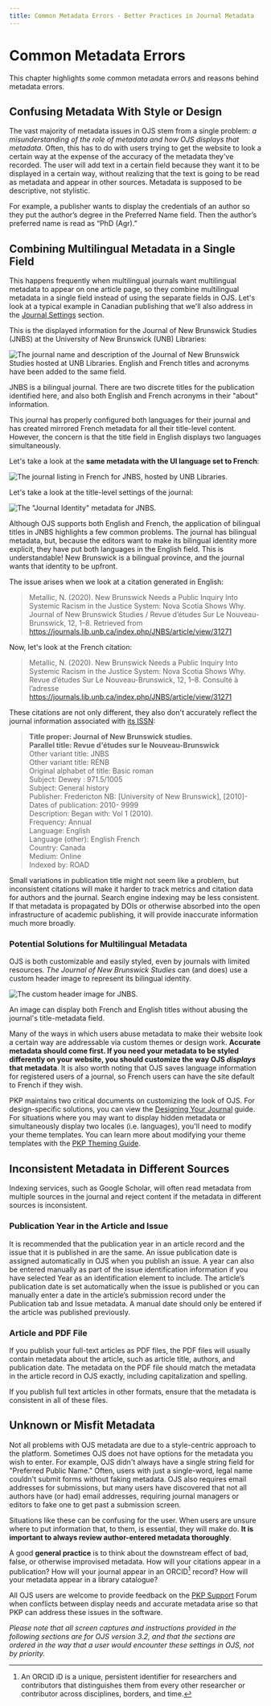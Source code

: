 ```yaml
---
title: Common Metadata Errors - Better Practices in Journal Metadata
---
```


# Common Metadata Errors

This chapter highlights some common metadata errors and reasons behind metadata errors.

## Confusing Metadata With Style or Design

The vast majority of metadata issues in OJS stem from a single problem: *a misunderstanding of the role of metadata and how OJS displays that metadata*. Often, this has to do with users trying to get the website to look a certain way at the expense of the accuracy of the metadata they've recorded. The user will add text in a certain field because they want it to be displayed in a certain way, without realizing that the text is going to be read as metadata and appear in other sources. Metadata is supposed to be descriptive, not stylistic.

For example, a publisher wants to display the credentials of an author so they put the author’s degree in the Preferred Name field. Then the author’s preferred name is read as “PhD (Agr).”

## Combining Multilingual Metadata in a Single Field

This happens frequently when multilingual journals want multilingual metadata to appear on one article page, so they combine multilingual metadata in a single field instead of using the separate fields in OJS. Let's look at a typical example in Canadian publishing that we'll also address in the [Journal Settings](./journal-metadata) section.

This is the displayed information for the Journal of New Brunswick Studies (JNBS) at the University of New Brunswick (UNB) Libraries:

![The journal name and description of the Journal of New Brunswick Studies hosted at UNB Libraries. English and French titles and acronyms have been added to the same field.](./assets/metadata-bilingualjournal.png)

JNBS is a bilingual journal. There are two discrete titles for the publication identified here, and also both English and French acronyms in their "about" information.

This journal has properly configured both languages for their journal and has created mirrored French metadata for all their title-level content. However, the concern is that the title field in English displays two languages simultaneously.

Let's take a look at the **same metadata with the UI language set to French**:

![The journal listing in French for JNBS, hosted by UNB Libraries.](./assets/metadata-bilingualjournal.png)

Let's take a look at the title-level settings of the journal:

![The "Journal Identity" metadata for JNBS.](./assets/metadata-titleleveljournalsettings.png)

Although OJS supports both English and French, the application of bilingual titles in JNBS highlights a few common problems. The journal has bilingual metadata, but, because the editors want to make its bilingual identity more explicit, they have put both languages in the English field. This is understandable! New Brunswick is a bilingual province, and the journal wants that identity to be upfront.

The issue arises when we look at a citation generated in English:

> Metallic, N. (2020). New Brunswick Needs a Public Inquiry Into Systemic Racism in the Justice System: Nova Scotia Shows Why. Journal of New Brunswick Studies / Revue d’études Sur Le Nouveau-Brunswick, 12, 1–8. Retrieved from https://journals.lib.unb.ca/index.php/JNBS/article/view/31271

Now, let's look at the French citation:

> Metallic, N. (2020). New Brunswick Needs a Public Inquiry Into Systemic Racism in the Justice System: Nova Scotia Shows Why. Revue d’études Sur Le Nouveau-Brunswick, 12, 1–8. Consulté à l’adresse https://journals.lib.unb.ca/index.php/JNBS/article/view/31271

These citations are not only different, they also don't accurately reflect the journal information associated with [its ISSN](https://portal.issn.org/resource/ISSN/2369-6591):

> **Title proper: Journal of New Brunswick studies.**<br>
  **Parallel title: Revue d'études sur le Nouveau-Brunswick**<br>
  Other variant title: JNBS<br>
  Other variant title: RÉNB<br>
  Original alphabet of title: Basic roman<br>
  Subject: Dewey : 971.5/1005<br>
  Subject: General history<br>
  Publisher: Fredericton NB: [University of New Brunswick], [2010]-<br>
  Dates of publication: 2010- 9999<br>
  Description: Began with: Vol 1 (2010).<br>
  Frequency: Annual<br>
  Language: English<br>
  Language (other): English French<br>
  Country: Canada<br>
  Medium: Online<br>
  Indexed by: ROAD

Small variations in publication title might not seem like a problem, but inconsistent citations will make it harder to track metrics and citation data for authors and the journal. Search engine indexing may be less consistent. If that metadata is propagated by DOIs or otherwise absorbed into the open infrastructure of academic publishing, it will provide inaccurate information much more broadly.

### Potential Solutions for Multilingual Metadata

OJS is both customizable and easily styled, even by journals with limited resources. *The Journal of New Brunswick Studies* can (and does) use a custom header image to represent its bilingual identity.

![The custom header image for JNBS.](./assets/metadata-bilingualtitleinheader.png)

An image can display both French and English titles without abusing the journal's title-metadata field.

Many of the ways in which users abuse metadata to make their website look a certain way are addressable via custom themes or design work. **Accurate metadata should come first. If you need your metadata to be styled differently on your website, you should customize the way OJS *displays* that metadata**. It is also worth noting that OJS saves language information for registered users of a journal, so French users can have the site default to French if they wish.

PKP maintains two critical documents on customizing the look of OJS. For design-specific solutions, you can view the [Designing Your Journal](/designing-your-journal/en/) guide. For situations where you may want to display hidden metadata or simultaneously display two locales (i.e. languages), you'll need to modify your theme templates. You can learn more about modifying your theme templates with the [PKP Theming Guide](/pkp-theming-guide/en/).

## Inconsistent Metadata in Different Sources

Indexing services, such as Google Scholar, will often read metadata from multiple sources in the journal and reject content if the metadata in different sources is inconsistent.

### Publication Year in the Article and Issue

It is recommended that the publication year in an article record and the issue that it is published in are the same. An issue publication date is assigned automatically in OJS when you publish an issue. A year can also be entered manually as part of the issue identification information if you have selected Year as an identification element to include. The article’s publication date is set automatically when the issue is published or you can manually enter a date in the article’s submission record under the Publication tab and Issue metadata. A manual date should only be entered if the article was published previously.

### Article and PDF File

If you publish your full-text articles as PDF files, the PDF files will usually contain metadata about the article, such as article title, authors, and publication date. The metadata on the PDF file should match the metadata in the article record in OJS exactly, including capitalization and spelling.

If you publish full text articles in other formats, ensure that the metadata is consistent in all of these files.

## Unknown or Misfit Metadata

Not all problems with OJS metadata are due to a style-centric approach to the platform. Sometimes OJS does not have options for the metadata you wish to enter. For example, OJS didn't always have a single string field for "Preferred Public Name." Often, users with just a single-word, legal name couldn't submit forms without faking metadata. OJS also requires email addresses for submissions, but many users have discovered that not all authors have (or had) email addresses, requiring journal managers or editors to fake one to get past a submission screen.

Situations like these can be confusing for the user. When users are unsure where to put information that, to them, is essential, they will make do. **It is important to always review author-entered metadata thoroughly**.

A good **general practice** is to think about the downstream effect of bad, false, or otherwise improvised metadata. How will your citations appear in a publication? How will your journal appear in an ORCID[^1] record? How will your metadata appear in a library catalogue?

All OJS users are welcome to provide feedback on the [PKP Support](https://forum.pkp.sfu.ca/) Forum when conflicts between display needs and accurate metadata arise so that PKP can address these issues in the software.

*Please note that all screen captures and instructions provided in the following sections are for OJS version 3.2, and that the sections are ordered in the way that a user would encounter these settings in OJS, not by priority.*

[^1]: An ORCID iD is a unique, persistent identifier for researchers and contributors that distinguishes them from every other researcher or contributor across disciplines, borders, and time.
